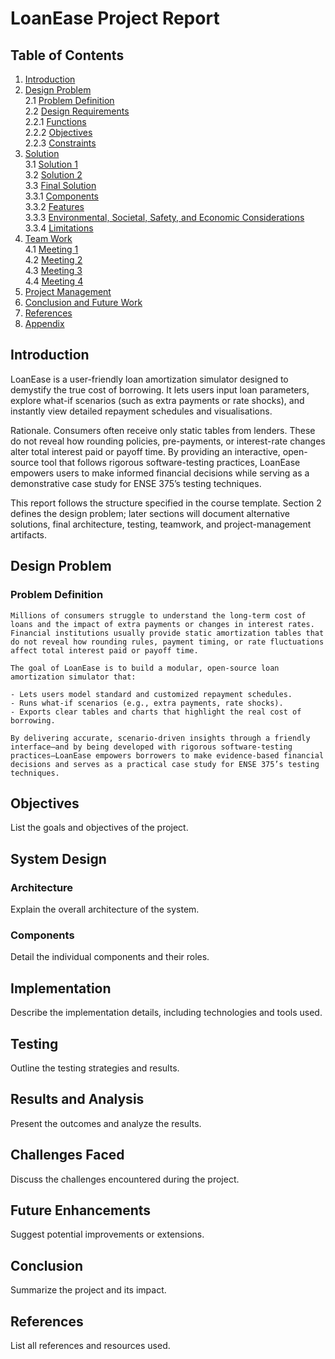 # LoanEase Project Report

## Table of Contents
1. [Introduction](#Introduction)  
2. [Design Problem](#Design-Problem)  
    2.1 [Problem Definition](#problem-definition)  
    2.2 [Design Requirements](#design-requirements)  
         2.2.1 [Functions](#functions)  
         2.2.2 [Objectives](#objectives)  
         2.2.3 [Constraints](#constraints)  
3. [Solution](#solution)  
    3.1 [Solution 1](#solution-1)  
    3.2 [Solution 2](#solution-2)  
    3.3 [Final Solution](#final-solution)  
         3.3.1 [Components](#components)  
         3.3.2 [Features](#features)  
         3.3.3 [Environmental, Societal, Safety, and Economic Considerations](#environmental-societal-safety-and-economic-considerations)  
         3.3.4 [Limitations](#limitations)  
4. [Team Work](#team-work)  
    4.1 [Meeting 1](#meeting-1)  
    4.2 [Meeting 2](#meeting-2)  
    4.3 [Meeting 3](#meeting-3)  
    4.4 [Meeting 4](#meeting-4)  
5. [Project Management](#project-management)  
6. [Conclusion and Future Work](#conclusion-and-future-work)  
7. [References](#references)  
8. [Appendix](#appendix)

## Introduction
LoanEase is a user-friendly loan amortization simulator designed to demystify the true cost of borrowing. It lets users input loan parameters, explore what-if scenarios (such as extra payments or rate shocks), and instantly view detailed repayment schedules and visualisations.

Rationale. Consumers often receive only static tables from lenders. These do not reveal how rounding policies, pre-payments, or interest-rate changes alter total interest paid or payoff time. By providing an interactive, open-source tool that follows rigorous software-testing practices, LoanEase empowers users to make informed financial decisions while serving as a demonstrative case study for ENSE 375’s testing techniques.

This report follows the structure specified in the course template. Section 2 defines the design problem; later sections will document alternative solutions, final architecture, testing, teamwork, and project-management artifacts.

## Design Problem

### Problem Definition
    Millions of consumers struggle to understand the long-term cost of loans and the impact of extra payments or changes in interest rates. Financial institutions usually provide static amortization tables that do not reveal how rounding rules, payment timing, or rate fluctuations affect total interest paid or payoff time.

    The goal of LoanEase is to build a modular, open-source loan amortization simulator that:

    - Lets users model standard and customized repayment schedules.
    - Runs what-if scenarios (e.g., extra payments, rate shocks).
    - Exports clear tables and charts that highlight the real cost of borrowing.

    By delivering accurate, scenario-driven insights through a friendly interface—and by being developed with rigorous software-testing practices—LoanEase empowers borrowers to make evidence-based financial decisions and serves as a practical case study for ENSE 375’s testing techniques.

## Objectives
List the goals and objectives of the project.

## System Design
### Architecture
Explain the overall architecture of the system.

### Components
Detail the individual components and their roles.

## Implementation
Describe the implementation details, including technologies and tools used.

## Testing
Outline the testing strategies and results.

## Results and Analysis
Present the outcomes and analyze the results.

## Challenges Faced
Discuss the challenges encountered during the project.

## Future Enhancements
Suggest potential improvements or extensions.

## Conclusion
Summarize the project and its impact.

## References
List all references and resources used.